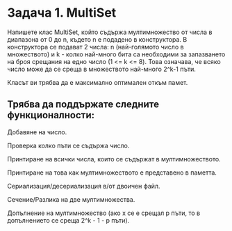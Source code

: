 # Задача 1. МultiSet

Напишете клас МultiSet, който съдържа мултимножество от числа в диапазона от 0 до n, където n е подадено в конструктора. В конструктора се подават 2 числа: n (най-голямото число в множеството) и k - колко най-много бита са необходими за запазването на броя срещания на едно число (1 <= k <= 8). 
Това означава, че всяко число може да се среща в множеството най-много 2^k-1  пъти.

Класът ви трябва да е максимално оптимален откъм памет.

## Трябва да поддържате следните функционалности:

Добавяне на число.

Проверка колко пъти се съдържа число.

Принтиране на всички числа, които се съдържат в мултимножеството.

Принтиране на това как мултимножеството е представено в паметта.

Сериализация/десериализация в/от двоичен файл.

Сечение/Разлика на две мултимножества.

Допълнение на мултимножество (ако x се е срещал p пъти, то в допълнението се среща 2^k - 1 - p пъти).

